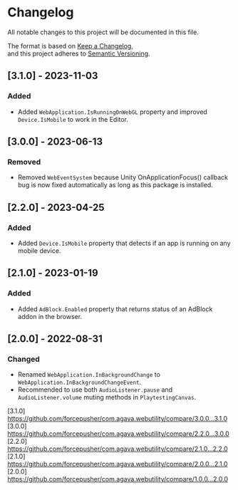 # Changelog  
All notable changes to this project will be documented in this file.  
  
The format is based on [Keep a Changelog](https://keepachangelog.com/en/1.0.0/),  
and this project adheres to [Semantic Versioning](https://semver.org/spec/v2.0.0.html).  
  
## [3.1.0] - 2023-11-03  
### Added  
- Added `WebApplication.IsRunningOnWebGL` property and improved `Device.IsMobile` to work in the Editor.  
  
## [3.0.0] - 2023-06-13  
### Removed  
- Removed `WebEventSystem` because Unity OnApplicationFocus() callback bug is now fixed automatically as long as this package is installed.  
  
## [2.2.0] - 2023-04-25  
### Added  
- Added `Device.IsMobile` property that detects if an app is running on any mobile device.  
  
## [2.1.0] - 2023-01-19  
### Added  
- Added `AdBlock.Enabled` property that returns status of an AdBlock addon in the browser.  
  
## [2.0.0] - 2022-08-31  
### Changed  
- Renamed `WebApplication.InBackgroundChange` to `WebApplication.InBackgroundChangeEvent`.  
- Recommended to use both `AudioListener.pause` and `AudioListener.volume` muting methods in `PlaytestingCanvas`.  
  
[3.1.0] https://github.com/forcepusher/com.agava.webutility/compare/3.0.0...3.1.0  
[3.0.0] https://github.com/forcepusher/com.agava.webutility/compare/2.2.0...3.0.0  
[2.2.0] https://github.com/forcepusher/com.agava.webutility/compare/2.1.0...2.2.0  
[2.1.0] https://github.com/forcepusher/com.agava.webutility/compare/2.0.0...2.1.0  
[2.0.0] https://github.com/forcepusher/com.agava.webutility/compare/1.0.0...2.0.0

